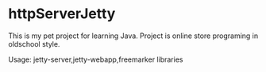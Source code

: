 # httpServerJetty

This is my pet project for learning Java.
Project is online store programing in oldschool style.

Usage: jetty-server,jetty-webapp,freemarker libraries
